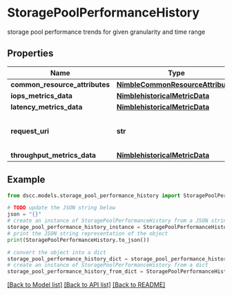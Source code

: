 # StoragePoolPerformanceHistory

storage pool performance trends for given granularity and time range

## Properties

Name | Type | Description | Notes
------------ | ------------- | ------------- | -------------
**common_resource_attributes** | [**NimbleCommonResourceAttributes**](NimbleCommonResourceAttributes.md) |  | [optional] 
**iops_metrics_data** | [**NimblehistoricalMetricData**](NimblehistoricalMetricData.md) |  | [optional] 
**latency_metrics_data** | [**NimblehistoricalMetricData**](NimblehistoricalMetricData.md) |  | [optional] 
**request_uri** | **str** | requestUri for detailed storage object | [optional] 
**throughput_metrics_data** | [**NimblehistoricalMetricData**](NimblehistoricalMetricData.md) |  | [optional] 

## Example

```python
from dscc.models.storage_pool_performance_history import StoragePoolPerformanceHistory

# TODO update the JSON string below
json = "{}"
# create an instance of StoragePoolPerformanceHistory from a JSON string
storage_pool_performance_history_instance = StoragePoolPerformanceHistory.from_json(json)
# print the JSON string representation of the object
print(StoragePoolPerformanceHistory.to_json())

# convert the object into a dict
storage_pool_performance_history_dict = storage_pool_performance_history_instance.to_dict()
# create an instance of StoragePoolPerformanceHistory from a dict
storage_pool_performance_history_from_dict = StoragePoolPerformanceHistory.from_dict(storage_pool_performance_history_dict)
```
[[Back to Model list]](../README.md#documentation-for-models) [[Back to API list]](../README.md#documentation-for-api-endpoints) [[Back to README]](../README.md)


